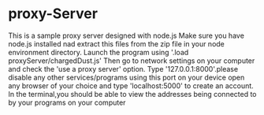 # proxy-Server
This is a sample proxy server designed with node.js
Make sure you have node.js installed nad extract this files from the zip file in your node environment directory.
Launch the program using '.load proxyServer/chargedDust.js'
Then go to network settings on your computer and check the 'use a proxy server' option.
Type '127.0.0.1:8000'.please disable any other services/programs using this port on your device
open any browser of your choice and type 'localhost:5000' to create an account.
In the terminal,you should be able to view the addresses being connected to by your programs on your computer
